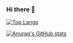 ### Hi there 👋

[![Top Langs](https://github-readme-stats.vercel.app/api/top-langs/?username=Aisakq&layout=compact)](https://github.com/anuraghazra/github-readme-stats)

[![Anurag's GitHub stats](https://github-readme-stats.vercel.app/api?username=Aisakq)](https://github.com/anuraghazra/github-readme-stats)
